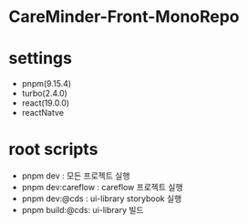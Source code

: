 # CareMinder-Front-MonoRepo

# settings

- pnpm(9.15.4)
- turbo(2.4.0)
- react(19.0.0)
- reactNatve

# root scripts

- pnpm dev : 모든 프로젝트 실행
- pnpm dev:careflow : careflow 프로젝트 실행
- pnpm dev:@cds : ui-library storybook 실행
- pnpm build:@cds: ui-library 빌드
